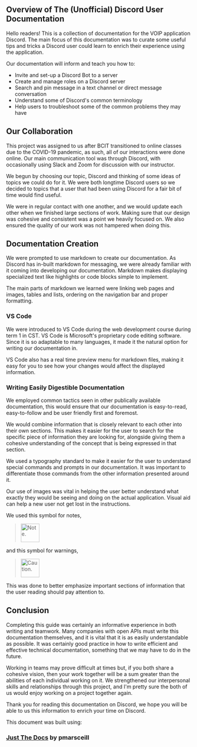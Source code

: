 ## Overview of The (Unofficial) Discord User Documentation

Hello readers! This is a collection of documentation for the VOIP application Discord. The main focus of this documentation was to curate some useful tips and tricks a Discord user could learn to enrich their experience using the application.

Our documentation will inform and teach you how to:

- Invite and set-up a Discord Bot to a server
- Create and manage roles on a Discord server
- Search and pin message in a text channel or direct message conversation
- Understand some of Discord's common terminology
- Help users to troubleshoot some of the common problems they may have

## Our Collaboration

This project was assigned to us after BCIT transitioned to online classes due to the COVID-19 pandemic, as such, all of our interactions were done online. Our main communication tool was through Discord, with occasionally using Slack and Zoom for discussion with our instructor.

We begun by choosing our topic, Discord and thinking of some ideas of topics we could do for it. We were both longtime Discord users so we decided to topics that a user that had been using Discord for a fair bit of time would find useful.

We were in regular contact with one another, and we would update each other when we finished large sections of work. Making sure that our design was cohesive and consistent was a point we heavily focused on. We also ensured the quality of our work was not hampered when doing this.

## Documentation Creation

We were prompted to use markdown to create our documentation. As Discord has in-built markdown for messaging, we were already familiar with it coming into developing our documentation. Markdown makes displaying specialized text like highlights or code blocks simple to implement.

The main parts of markdown we learned were linking web pages and images, tables and lists, ordering on the navigation bar and proper formatting.

### VS Code

We were introduced to VS Code during the web development course during term 1 in CST. VS Code is Microsoft's proprietary code editing software. Since it is so adaptable to many languages, it made it the natural option for writing our documentation in.

VS Code also has a real time preview menu for markdown files, making it easy for you to see how your changes would affect the displayed information.


### Writing Easily Digestible Documentation

We employed common tactics seen in other publically available documentation, this would ensure that our documentation is easy-to-read, easy-to-follow and be user friendly first and foremost.

We would combine information that is closely relevant to each other into their own sections. This makes it easier for the user to search for the specific piece of information they are looking for, alongside giving them a cohesive understanding of the concept that is being expressed in that section. 

We used a typography standard to make it easier for the user to understand special commands and prompts in our documentation. It was important to differentiate those commands from the other information presented around it.

Our use of images was vital in helping the user better understand what exactly they would be seeing and doing on the actual application. Visual aid can help a new user not get lost in the instructions.

We used this symbol for notes, 

> <img src="https://kaydens.ca/user-docs-discord/assets/images/note.png" alt="Note." style="height: 50px"/>

and this symbol for warnings,

> <img src="https://kaydens.ca/user-docs-discord/assets/images/warning.png" alt="Caution." style="height: 50px"/>

This was done to better emphasize important sections of information that the user reading should pay attention to.


## Conclusion

Completing this guide was certainly an informative experience in both writing and teamwork. Many companies with open APIs must write this documentation themselves, and it is vital that it is as easily understandable as possible. It was certainly good practice in how to write efficient and effective technical documentation, something that we may have to do in the future.

Working in teams may prove difficult at times but, if you both share a cohesive vision, then your work together will be a sum greater than the abilities of each individual working on it. We strengthened our interpersonal skills and relationships through this project, and I'm pretty sure the both of us would enjoy working on a project together again.

Thank you for reading this documentation on Discord, we hope you will be able to us this information to enrich your time on Discord.

This document was built using: 

### [Just The Docs](https://github.com/pmarsceill/just-the-docs) by pmarsceill

